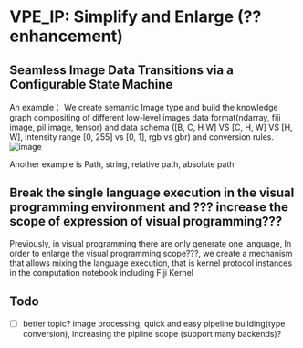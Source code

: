 # VPE_IP: Simplify and Enlarge (?? enhancement)
## Seamless Image Data Transitions via a Configurable State Machine

An example：
We create semantic Image type and build the knowledge graph compositing of different low-level images data format(ndarray, fiji image, pil image, tensor) and data schema ([B, C, H W] VS [C, H, W] VS [H, W], intensity range [0, 255] vs [0, 1], rgb vs gbr) and conversion rules.
![image](https://github.com/Max-ChenFei/VPE_IP/assets/28513798/a1ae9628-f355-44fb-bb23-d39875eb1e1b)

Another example is Path, string, relative path, absolute path

## Break the single language execution in the visual programming environment and ??? increase the scope of expression of visual programming???
Previously, in visual programming there are only generate one language, In order to enlarge the visual programming scope???, we create a mechanism that allows mixing the language execution, that is kernel protocol instances in the computation notebook including Fiji Kernel


## Todo
- [ ] better topic? image processing, quick and easy pipeline building(type conversion), increasing the pipline scope (support many backends)?

